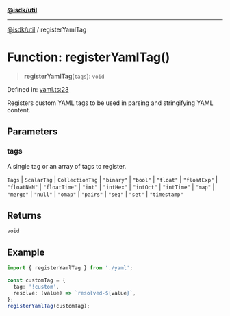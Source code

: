 [**@isdk/util**](../README.md)

***

[@isdk/util](../globals.md) / registerYamlTag

# Function: registerYamlTag()

> **registerYamlTag**(`tags`): `void`

Defined in: [yaml.ts:23](https://github.com/isdk/util.js/blob/e52ad0627fc33dea09d8db6ef431d619770364c0/src/yaml.ts#L23)

Registers custom YAML tags to be used in parsing and stringifying YAML content.

## Parameters

### tags

A single tag or an array of tags to register.

`Tags` | `ScalarTag` | `CollectionTag` | `"binary"` | `"bool"` | `"float"` | `"floatExp"` | `"floatNaN"` | `"floatTime"` | `"int"` | `"intHex"` | `"intOct"` | `"intTime"` | `"map"` | `"merge"` | `"null"` | `"omap"` | `"pairs"` | `"seq"` | `"set"` | `"timestamp"`

## Returns

`void`

## Example

```typescript
import { registerYamlTag } from './yaml';

const customTag = {
  tag: '!custom',
  resolve: (value) => `resolved-${value}`,
};
registerYamlTag(customTag);
```
